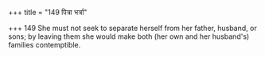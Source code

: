 +++
title = "149 पित्रा भर्त्रा"

+++
149	She must not seek to separate herself from her father, husband, or sons; by leaving them she would make both (her own and her husband's) families contemptible.